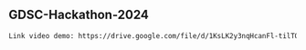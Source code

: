 ## GDSC-Hackathon-2024
```bash
Link video demo: https://drive.google.com/file/d/1KsLK2y3nqHcanFl-tilTOzQw5oJO6ws7/view?usp=drive_link
```
